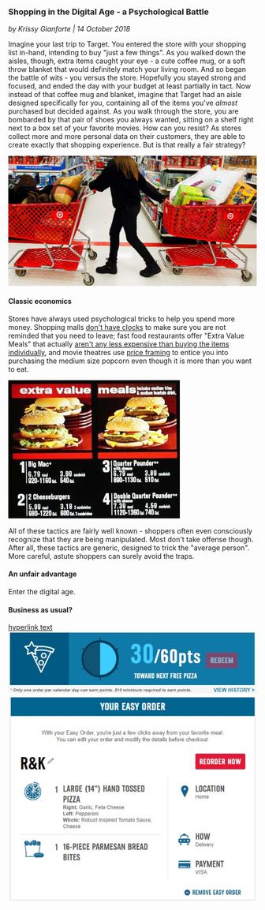 
### Shopping in the Digital Age - a Psychological Battle
*by Krissy Gianforte | 14 October 2018*

Imagine your last trip to Target. You entered the store with your shopping list in-hand, intending to buy "just a few things". As you walked down the aisles, though, extra items caught your eye - a cute coffee mug, or a soft throw blanket that would definitely match your living room. And so began the battle of wits - you versus the store. Hopefully you stayed strong and focused, and ended the day with your budget at least partially in tact.
Now instead of that coffee mug and blanket, imagine that Target had an aisle designed specifically for you, containing all of the items you've *almost* purchased but decided against. As you walk through the store, you are bombarded by that pair of shoes you always wanted, sitting on a shelf right next to a box set of your favorite movies. How can you resist?
As stores collect more and more personal data on their customers, they are able to create exactly that shopping experience. But is that really a fair strategy?

![Just a few things...](Gianforte_Krissy_targetimage.jpg)

#### Classic economics
Stores have always used psychological tricks to help you spend more money. Shopping malls [don't have clocks](https://www.cheatsheet.com/money-career/malls-dont-clocks-tricks-use-get-spend-money.html/) to make sure you are not reminded that you need to leave; fast food restaurants offer "Extra Value Meals" that actually [aren't any less expensive than buying the items individually](https://blogs.findlaw.com/common_law/2018/04/judge-mcdonalds-extra-value-meals-dont-need-to-cost-less-than-individual-items.html), and movie theatres use [price framing](https://www.forbes.com/sites/groupthink/2014/06/18/online-decision-making-what-really-drives-customers-to-choose-one-option-over-another/#6a2d11ce2bc4) to entice you into purchasing the medium size popcorn even though it is more than you want to eat.

![Really a value?](Gianforte_Krissy_mcdonaldsimage.jpg)

All of these tactics are fairly well known - shoppers often even consciously recognize that they are being manipulated. Most don't take offense though. After all, these tactics are generic, designed to trick the "average person". More careful, astute shoppers can surely avoid the traps.

#### An unfair advantage
Enter the digital age.

#### Business as usual?


[hyperlink text](linkaddress)
![Image caption](Gianforte_Krissy_dominosimage.jpg)